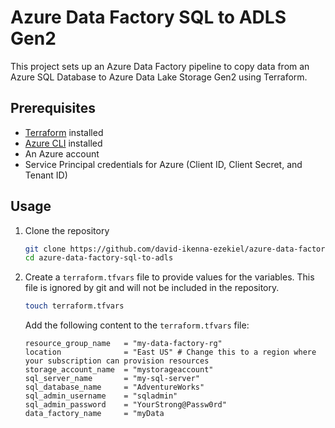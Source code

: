# Azure Data Factory SQL to ADLS Gen2

This project sets up an Azure Data Factory pipeline to copy data from an Azure SQL Database to Azure Data Lake Storage Gen2 using Terraform.

## Prerequisites

- [Terraform](https://www.terraform.io/downloads.html) installed
- [Azure CLI](https://docs.microsoft.com/en-us/cli/azure/install-azure-cli) installed
- An Azure account
- Service Principal credentials for Azure (Client ID, Client Secret, and Tenant ID)

## Usage

1. Clone the repository
    ```sh
    git clone https://github.com/david-ikenna-ezekiel/azure-data-factory-sql-to-adls.git
    cd azure-data-factory-sql-to-adls
    ```

2. Create a `terraform.tfvars` file to provide values for the variables. This file is ignored by git and will not be included in the repository.

    ```sh
    touch terraform.tfvars
    ```

    Add the following content to the `terraform.tfvars` file:
    ```hcl
    resource_group_name   = "my-data-factory-rg"
    location              = "East US" # Change this to a region where your subscription can provision resources
    storage_account_name  = "mystorageaccount"
    sql_server_name       = "my-sql-server"
    sql_database_name     = "AdventureWorks"
    sql_admin_username    = "sqladmin"
    sql_admin_password    = "YourStrong@Passw0rd"
    data_factory_name     = "myData
